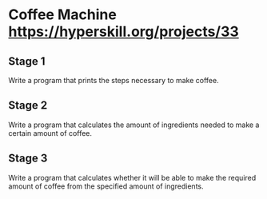 # Coffee Machine https://hyperskill.org/projects/33

## Stage 1
Write a program that prints the steps necessary to make coffee.

## Stage 2
Write a program that calculates the amount of ingredients needed to make a certain amount of coffee.

## Stage 3
Write a program that calculates whether it will be able to make the required amount of coffee from the specified amount of ingredients.